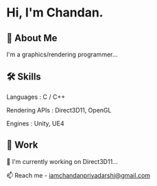
# Hi, I'm Chandan.

## 🚀 About Me
I'm a graphics/rendering programmer...


## 🛠 Skills
Languages : C / C++

Rendering APIs : Direct3D11, OpenGL

Engines : Unity, UE4


## 🌱 Work

🔭 I'm currently working on Direct3D11...

📫 Reach me - iamchandanpriyadarshi@gmail.com

<!--
**orbitingotter/orbitingotter** is a ✨ _special_ ✨ repository because its `README.md` (this file) appears on your GitHub profile.

Here are some ideas to get you started:

- 🔭 I’m currently working on ...
- 🌱 I’m currently learning ...
- 👯 I’m looking to collaborate on ...
- 🤔 I’m looking for help with ...
- 💬 Ask me about ...
- 📫 How to reach me: ...
- 😄 Pronouns: ...
- ⚡ Fun fact: ...
-->
